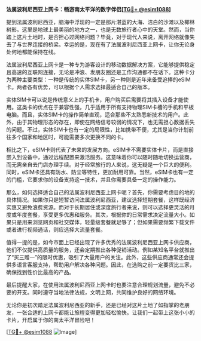 **法属波利尼西亚上网卡：畅游南太平洋的数字伴侣[[TG💪+ @esim1088](https://t.me/s/esim1088)]**

提到法属波利尼西亚，脑海中浮现的一定是那片湛蓝的大海、洁白的沙滩以及椰林树影。这里是地球上最美丽的地方之一，也是无数旅行者心中的天堂。然而，当你踏上这片土地时，是否担心过网络问题？毕竟，对于现代人来说，离开网络就像失去了与世界连接的桥梁。幸运的是，现在有了法属波利尼西亚上网卡，让你无论身处何地都能保持在线。

法属波利尼西亚上网卡是一种专为游客设计的移动数据解决方案，它能够提供稳定且高速的互联网连接，无论是冲浪、发朋友圈还是工作沟通都不在话下。这种卡分为两种主要类型：一种是传统的实体SIM卡，另一种则是近年来备受追捧的eSIM卡。两者各有优势，可以根据个人需求选择最适合自己的版本。

实体SIM卡可以说是传统意义上的手机卡，用户购买后需要将其插入设备才能使用。这类卡的优点在于兼容性强，几乎适用于所有支持物理SIM卡槽的手机和平板电脑。而且，实体SIM卡的操作简单直观，适合那些不太熟悉新技术的用户。此外，由于其物理形态的存在，即使在网络信号较弱的情况下，也无需担心数据丢失的问题。不过，实体SIM卡也有一定的局限性，比如携带不便，尤其是当你计划前往多个国家和地区时，可能需要多次更换不同的卡。

相比之下，eSIM卡则代表了未来的发展方向。eSIM卡不需要实体卡片，而是直接嵌入到设备中，通过远程配置来激活服务。这意味着你可以随时随地切换运营商，而无需亲自去门店办理手续。对于经常旅行的人来说，这无疑是一个巨大的便利。同时，eSIM卡还具有防水、防尘等特性，更加耐用可靠。当然，eSIM卡也有一定的门槛，它要求你的设备支持这一技术，并且你需要具备一定的操作能力。

那么，如何选择适合自己的法属波利尼西亚上网卡呢？首先，你需要考虑目的地的具体情况。如果你只是短暂访问法属波利尼西亚，建议选择短期套餐，这样既经济实惠又避免浪费资源。而对于长期居住或深度旅行者来说，则可以选择更灵活的月度或年度套餐，享受更多优惠和服务。其次，根据你的日常需求决定流量大小。如果只是用来浏览网页和社交媒体，轻量级套餐就足够了；但如果需要频繁下载文件或者进行视频通话，则应选择大流量套餐。

值得一提的是，如今市面上已经出现了许多优秀的法属波利尼西亚上网卡供应商，他们不仅提供高质量的服务，还会定期推出各种促销活动。例如某知名平台就推出了“买三赠一”的限时优惠，吸引了大量用户的关注。此外，这些供应商通常还会提供多语言客服支持，帮助用户解决各种问题。因此，在选购之前一定要货比三家，确保找到性价比最高的产品。

最后提醒大家，在使用法属波利尼西亚上网卡时也要注意合理规划流量，避免不必要的开支。同时遵守当地法律法规，文明上网，共同维护良好的网络环境。

无论你是初次踏足法属波利尼西亚的新手，还是已经对这片土地了如指掌的老朋友，一张合适的上网卡都能让旅程变得更加轻松愉快。让我们一起带上这张小小的卡片，开启属于你的南太平洋冒险吧！

[[TG💪+ @esim1088](https://t.me/s/esim1088) ![Image](https://i.postimg.cc/4NQfJmqS/Snipaste-2025-05-13-00-14-12.png)]